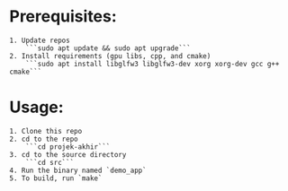 # Prerequisites:
    1. Update repos
        ```sudo apt update && sudo apt upgrade```
    2. Install requirements (gpu libs, cpp, and cmake)
        ```sudo apt install libglfw3 libglfw3-dev xorg xorg-dev gcc g++ cmake```

# Usage:
    1. Clone this repo
    2. cd to the repo
        ```cd projek-akhir```
    3. cd to the source directory
        ```cd src```
    4. Run the binary named `demo_app`
    5. To build, run `make`


